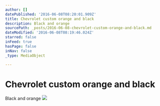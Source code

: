 ```yaml
---
author: []
datePublished: '2016-06-08T08:20:01.909Z'
title: Chevrolet custom orange and black
description: Black and orange
sourcePath: _posts/2016-06-08-chevrolet-custom-orange-and-black.md
dateModified: '2016-06-08T08:19:46.024Z'
starred: false
inFeed: true
hasPage: false
inNav: false
_type: MediaObject

---
```

# Chevrolet custom orange and black

Black and orange
![](https://the-grid-user-content.s3-us-west-2.amazonaws.com/9acfa20c-c55e-414b-a4d6-fb42ea04e63d.jpg)